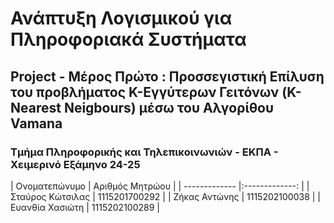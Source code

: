 # Ανάπτυξη Λογισμικού για Πληροφοριακά Συστήματα
##  Project - Μέρος Πρώτο : Προσσεγιστική Επίλυση του προβλήματος K-Εγγύτερων Γειτόνων (K-Nearest Neigbours) μέσω του Αλγορίθου **Vamana**
### Τμήμα Πληροφορικής και Τηλεπικοινωνιών - ΕΚΠΑ - Χειμερινό Εξάμηνο 24-25

<div>
| Ονοματεπώνυμο    | Αριθμός Μητρώου  |
| -------------    |:-------------:   |
| Σταύρος Κώτσιλας | 1115201700292    |
| Ζήκας Αντώνης    | 1115202100038    |
| Ευανθία Χασιώτη  | 1115202100289    |
</div>
